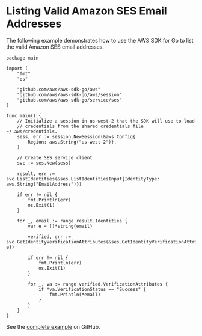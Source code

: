 # Listing Valid Amazon SES Email Addresses<a name="ses-example-list-emails"></a>

The following example demonstrates how to use the AWS SDK for Go to list the valid Amazon SES email addresses\.

```
package main

import (
    "fmt"
    "os"

    "github.com/aws/aws-sdk-go/aws"
    "github.com/aws/aws-sdk-go/aws/session"
    "github.com/aws/aws-sdk-go/service/ses"
)

func main() {
    // Initialize a session in us-west-2 that the SDK will use to load
    // credentials from the shared credentials file ~/.aws/credentials.
    sess, err := session.NewSession(&aws.Config{
        Region: aws.String("us-west-2")},
    )

    // Create SES service client
    svc := ses.New(sess)

    result, err := svc.ListIdentities(&ses.ListIdentitiesInput{IdentityType: aws.String("EmailAddress")})

    if err != nil {
        fmt.Println(err)
        os.Exit(1)
    }

    for _, email := range result.Identities {
        var e = []*string{email}

        verified, err := svc.GetIdentityVerificationAttributes(&ses.GetIdentityVerificationAttributesInput{Identities: e})

        if err != nil {
            fmt.Println(err)
            os.Exit(1)
        }

        for _, va := range verified.VerificationAttributes {
            if *va.VerificationStatus == "Success" {
                fmt.Println(*email)
            }
        }
    }
}
```

See the [complete example](https://github.com/awsdocs/aws-doc-sdk-examples/blob/main/go/example_code/ses/ses_list_emails.go) on GitHub\.